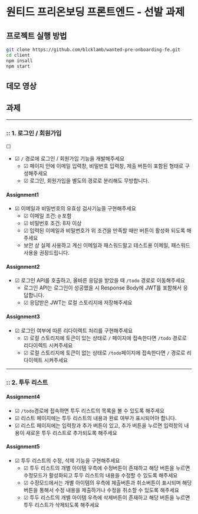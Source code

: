 # 원티드 프리온보딩 프론트엔드 - 선발 과제

## 프로젝트 실행 방법

```bash
git clone https://github.com/blcklamb/wanted-pre-onboarding-fe.git
cd client
npm insall
npm start
```

## 데모 영상


## 과제

---

### :: 1. 로그인 / 회원가입
&#9744;
- &#9745; `/` 경로에 로그인 / 회원가입 기능을 개발해주세요
  - &#9745; 페이지 안에 이메일 입력창, 비밀번호 입력창, 제출 버튼이 포함된 형태로 구성해주세요
  - &#9745; 로그인, 회원가입을 별도의 경로로 분리해도 무방합니다.

#### Assignment1

- &#9745; 이메일과 비밀번호의 유효성 검사기능을 구현해주세요
  - &#9745; 이메일 조건: `@` 포함
  - &#9745; 비밀번호 조건: 8자 이상
  - &#9745; 입력된 이메일과 비밀번호가 위 조건을 만족할 때만 버튼이 활성화 되도록 해주세요
  - 보안 상 실제 사용하고 계신 이메일과 패스워드말고 테스트용 이메일, 패스워드 사용을 권장드립니다.

#### Assignment2

- &#9745; 로그인 API를 호출하고, 올바른 응답을 받았을 때 `/todo` 경로로 이동해주세요
  - 로그인 API는 로그인이 성공했을 시 Response Body에 JWT를 포함해서 응답합니다.
  - &#9745; 응답받은 JWT는 로컬 스토리지에 저장해주세요

#### Assignment3

- &#9745; 로그인 여부에 따른 리다이렉트 처리를 구현해주세요
  - &#9745; 로컬 스토리지에 토큰이 있는 상태로 `/` 페이지에 접속한다면 `/todo` 경로로 리다이렉트 시켜주세요
  - &#9745; 로컬 스토리지에 토큰이 없는 상태로 `/todo`페이지에 접속한다면 `/` 경로로 리다이렉트 시켜주세요

---

### :: 2. 투두 리스트

#### Assignment4

- &#9745; `/todo`경로에 접속하면 투두 리스트의 목록을 볼 수 있도록 해주세요
- &#9745; 리스트 페이지에는 투두 리스트의 내용과 완료 여부가 표시되어야 합니다.
- &#9745; 리스트 페이지에는 입력창과 추가 버튼이 있고, 추가 버튼을 누르면 입력창의 내용이 새로운 투두 리스트로 추가되도록 해주세요

#### Assignment5

- &#9745; 투두 리스트의 수정, 삭제 기능을 구현해주세요
  - &#9745; 투두 리스트의 개별 아이템 우측에 수정버튼이 존재하고 해당 버튼을 누르면 수정모드가 활성화되고 투두 리스트의 내용을 수정할 수 있도록 해주세요
  - &#9745; 수정모드에서는 개별 아이템의 우측에 제출버튼과 취소버튼이 표시되며 해당 버튼을 통해서 수정 내용을 제출하거나 수정을 취소할 수 있도록 해주세요
  - &#9745; 투두 리스트의 개별 아이템 우측에 삭제버튼이 존재하고 해당 버튼을 누르면 투두 리스트가 삭제되도록 해주세요

